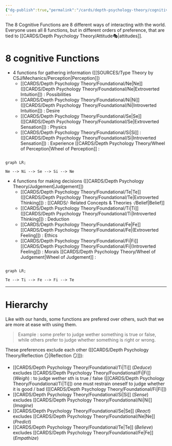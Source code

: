 ```yaml
---
{"dg-publish":true,"permalink":"/cards/depth-psychology-theory/cognitive-functions/","created":"2022-12-27T19:17:15.571+01:00","updated":"2023-05-02T20:46:34.179+02:00"}
---
```


The 8 Cognitive Functions are 8 different ways of interacting with the world. 
Everyone uses all 8 functions, but in different orders of preference, that are tied to [[CARDS/Depth Psychology Theory/Attitude🎭\|attitudes]]. 

# 8 cognitive Functions 
- 4 functions for gathering information ([[SOURCES/Type Theory by CSJ/Mechanics/Perception\|Perception]])
	- [[CARDS/Depth Psychology Theory/Foundational/Ne\|Ne]] ([[CARDS/Depth Psychology Theory/Foundational/Ne\|Extroverted Intuition]]) : Possibilities
	- [[CARDS/Depth Psychology Theory/Foundational/Ni\|Ni]] ([[CARDS/Depth Psychology Theory/Foundational/Ni\|Introverted Intuition]]) : Desire
	- [[CARDS/Depth Psychology Theory/Foundational/Se\|Se]] ([[CARDS/Depth Psychology Theory/Foundational/Se\|Extroverted Sensation]]) : Physics 
	- [[CARDS/Depth Psychology Theory/Foundational/Si\|Si]] : ([[CARDS/Depth Psychology Theory/Foundational/Si\|Introverted Sensation]]) : Experience
[[CARDS/Depth Psychology Theory/Wheel of Perception\|Wheel of Perception]] :
```mermaid

graph LR; 

Ne --> Ni --> Se --> Si --> Ne

```
- 4 functions for making decisions ([[CARDS/Depth Psychology Theory/Judgement\|Judgement]])
	- [[CARDS/Depth Psychology Theory/Foundational/Te\|Te]] ([[CARDS/Depth Psychology Theory/Foundational/Te\|Extroverted Thinking]]) : [[CARDS/· Related Concepts & Theories ·/Belief\|Belief]] 
	- [[CARDS/Depth Psychology Theory/Foundational/Ti\|Ti]] ([[CARDS/Depth Psychology Theory/Foundational/Ti\|Introverted Thinking]]) : Deduction 
	- [[CARDS/Depth Psychology Theory/Foundational/Fe\|Fe]] [[CARDS/Depth Psychology Theory/Foundational/Fe\|(Extroverted Feeling]]) : Ethics
	- [[CARDS/Depth Psychology Theory/Foundational/Fi\|Fi]] [[CARDS/Depth Psychology Theory/Foundational/Fi\|(Introverted Feeling]]) : Morals 
[[CARDS/Depth Psychology Theory/Wheel of Judgement\|Wheel of Judgement]] :
```mermaid

graph LR; 

Te --> Ti --> Fe --> Fi --> Te

```
---
# Hierarchy 
Like with our hands, some functions are prefered over others, such that we are more at ease with using them.  
> Example : some prefer to judge wether something is true or false, while others prefer to judge whether something is right or wrong. 

These preferences exclude each other ([[CARDS/Depth Psychology Theory/Reflection 🪞\|Reflection 🪞]]): 
- [[CARDS/Depth Psychology Theory/Foundational/Ti\|Ti]] (*Deduce*) excludes [[CARDS/Depth Psychology Theory/Foundational/Fi\|Fi]] (*Weigh*) : to judge wether sth is true / false ([[CARDS/Depth Psychology Theory/Foundational/Ti\|Ti]]) one must restrain oneself to judge whether it is good / bad ([[CARDS/Depth Psychology Theory/Foundational/Fi\|Fi]])
- [[CARDS/Depth Psychology Theory/Foundational/Si\|Si]] (*Sense*) excludes [[CARDS/Depth Psychology Theory/Foundational/Ni\|Ni]] (*Imagine*) 
- [[CARDS/Depth Psychology Theory/Foundational/Se\|Se]] (*React*) excludes [[CARDS/Depth Psychology Theory/Foundational/Ne\|Ne]] (*Predict*)
- [[CARDS/Depth Psychology Theory/Foundational/Te\|Te]] (*Believe*) excludes [[CARDS/Depth Psychology Theory/Foundational/Fe\|Fe]] (*Empathize*) 
